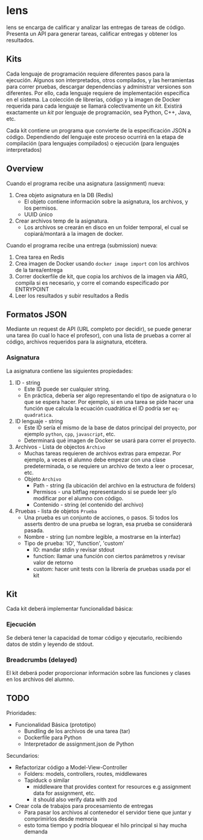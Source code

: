 # lens

lens se encarga de calificar y analizar las entregas de tareas de código. Presenta un API para generar tareas, calificar entregas y obtener los resultados.

## Kits
Cada lenguaje de programación requiere diferentes pasos para la ejecución. Algunos son interpretados, otros compilados, y las herramientas para correr pruebas, descargar dependencias y administrar versiones son diferentes. Por ello, cada lenguaje requiere de implementación específica en el sistema. La colección de librerías, código y la imagen de Docker requerida para cada lenguaje se llamará colectivamente un *kit*. Existirá exactamente un *kit* por lenguaje de programación, sea Python, C++, Java, etc.

Cada kit contiene un programa que convierte de la especificación JSON a código. Dependiendo del lenguaje
este proceso ocurrirá en la etapa de compilación (para lenguajes compilados) o ejecución (para lenguajes interpretados)

## Overview
Cuando el programa recibe una asignatura (assignment) nueva:
1. Crea objeto asignatura en la DB (Redis)
    - El objeto contiene información sobre la asignatura, los archivos, y los permisos.
    - UUID único
2. Crear archivos temp de la asignatura.
    - Los archivos se crearán en disco en un folder temporal, el cual se copiará/montará a la imagen de docker.

Cuando el programa recibe una entrega (submission) nueva:
1. Crea tarea en Redis
2. Crea imagen de Docker usando `docker image import` con los archivos de la tarea/entrega
3. Correr dockerfile de kit, que copia los archivos de la imagen via ARG, compila si es necesario, y corre el comando especificado por ENTRYPOINT
4. Leer los resultados y subir resultados a Redis

## Formatos JSON
Mediante un request de API (URL completo por decidir), se puede generar una tarea (lo cual lo hace el profesor), con una lista de pruebas a correr al código, archivos requeridos para la asignatura, etcétera.
### Asignatura
La asignatura contiene las siguientes propiedades:
1. ID - string
    - Este ID puede ser cualquier string.
    - En práctica, debería ser algo representando el tipo de asignatura o lo que se espera hacer. Por ejemplo, si en una tarea se pide hacer una función que calcula la ecuación cuadrática el ID podría ser `eq-quadratica`.
2. ID lenguaje - string
    - Este ID sería el mismo de la base de datos principal del proyecto, por ejemplo `python`, `cpp`, `javascript`, etc.
    - Determinará qué imagen de Docker se usará para correr el proyecto.
3. Archivos - Lista de objectos `Archivo`
    - Muchas tareas requieren de archivos extras para empezar. Por ejemplo, a veces el alumno debe empezar con una clase predeterminada, o se requiere un archivo de texto a leer o procesar, etc.
    - Objeto `Archivo`
        - Path - string (la ubicación del archivo en la estructura de folders)
        - Permisos - una bitflag representando si se puede leer y/o modificar por el alumno con código.
        - Contenido - string (el contenido del archivo)
4. Pruebas - lista de objetos `Prueba`
    - Una prueba es un conjunto de acciones, o pasos. Si todos los asserts dentro de una prueba se logran, esa prueba se considerará pasada.
    - Nombre - string (un nombre legible, a mostrarse en la interfaz)
    - Tipo de prueba: 'IO', 'function', 'custom'
        - IO: mandar stdin y revisar stdout
        - function: llamar una función con ciertos parámetros y revisar valor de retorno
        - custom: hacer unit tests con la librería de pruebas usada por el kit


## Kit
Cada kit deberá implementar funcionalidad básica:
### Ejecución
Se deberá tener la capacidad de tomar código y ejecutarlo, recibiendo datos de stdin y leyendo de stdout.

### Breadcrumbs (delayed)
El kit deberá poder proporcionar información sobre las funciones y clases en los archivos del alumno.


## TODO

Prioridades:
- Funcionalidad Básica (prototipo)
    - Bundling de los archivos de una tarea (tar)
    - Dockerfile para Python
    - Interpretador de assignment.json de Python

Secundarios:
- Refactorizar código a Model-View-Controller
    - Folders: models, controllers, routes, middlewares
    - Tapiduck o similar
        - middleware that provides context for resources e.g assignment data for assignment, etc.
        - it should also verify data with zod
- Crear cola de trabajos para procesamiento de entregas
    - Para pasar los archivos al contenedor el servidor tiene que juntar y comprimirlos desde memoria
    - esto toma tiempo y podría bloquear el hilo principal si hay mucha demanda

